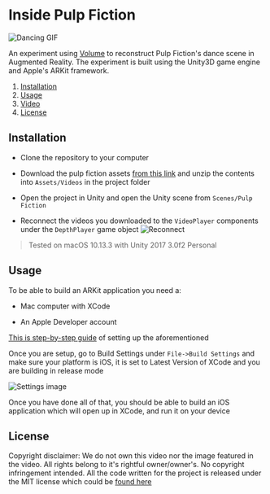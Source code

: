 # Inside Pulp Fiction
![Dancing GIF](https://github.com/juniorxsound/Pulp-Fiction-AR/blob/master/Resources/1.gif)

An experiment using [Volume](https://volume.gl) to reconstruct Pulp Fiction's dance scene in Augmented Reality. The experiment is built using the Unity3D game engine and Apple's ARKit framework.
1. [Installation](#installation)
1. [Usage](#usage)
1. [Video](https://www.youtube.com/watch?v=iwJt4DM6mJA)
1. [License](#license)

## Installation
- Clone the repository to your computer

- Download the pulp fiction assets [from this link](http://cdn.volume.gl/pulp_fiction_videos.zip) and unzip the contents into ```Assets/Videos``` in the project folder

- Open the project in Unity and open the Unity scene from ```Scenes/Pulp Fiction``` 

- Reconnect the videos you downloaded to the ```VideoPlayer``` components under the ```DepthPlayer``` game object
![Reconnect](https://github.com/juniorxsound/Pulp-Fiction-AR/blob/master/Resources/reconnect.png)

> Tested on macOS 10.13.3 with Unity 2017 3.0f2 Personal

## Usage
To be able to build an ARKit application you need a:
- Mac computer with XCode

- An Apple Developer account

[This is step-by-step guide](https://mobile-ar.reality.news/how-to/arkit-101-using-unity-arkit-plugin-create-apps-for-iphone-ipad-0178022/) of setting up the aforementioned

Once you are setup, go to Build Settings under ```File->Build Settings``` and make sure your platform is iOS, it is set to Latest Version of XCode and you are building in release mode

![Settings image](https://github.com/juniorxsound/Pulp-Fiction-AR/blob/master/Resources/settings.png)

Once you have done all of that, you should be able to build an iOS application which will open up in XCode, and run it on your device

## License
Copyright disclaimer: We do not own this video nor the image featured in the video. All rights belong to it's rightful owner/owner's. No copyright infringement intended. All the code written for the project is released under the MIT license which could be [found here](https://github.com/juniorxsound/Pulp-Fiction-AR/blob/master/LICENSE)

